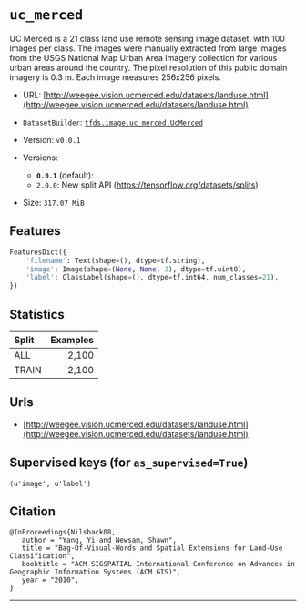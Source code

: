 <div itemscope itemtype="http://schema.org/Dataset">
  <div itemscope itemprop="includedInDataCatalog" itemtype="http://schema.org/DataCatalog">
    <meta itemprop="name" content="TensorFlow Datasets" />
  </div>

  <meta itemprop="name" content="uc_merced" />
  <meta itemprop="description" content="UC Merced is a 21 class land use remote sensing image dataset, with 100 images&#10;per class. The images were manually extracted from large images from the USGS&#10;National Map Urban Area Imagery collection for various urban areas around the&#10;country. The pixel resolution of this public domain imagery is 0.3 m.&#10;Each image measures 256x256 pixels.&#10;&#10;To use this dataset:&#10;&#10;```python&#10;import tensorflow_datasets as tfds&#10;&#10;ds = tfds.load('uc_merced', split='train')&#10;for ex in ds.take(4):&#10;  print(ex)&#10;```&#10;&#10;See [the guide](https://www.tensorflow.org/datasets/overview) for more&#10;informations on [tensorflow_datasets](https://www.tensorflow.org/datasets).&#10;&#10;" />
  <meta itemprop="url" content="https://www.tensorflow.org/datasets/catalog/uc_merced" />
  <meta itemprop="sameAs" content="http://weegee.vision.ucmerced.edu/datasets/landuse.html" />
  <meta itemprop="citation" content="@InProceedings{Nilsback08,&#10;   author = &quot;Yang, Yi and Newsam, Shawn&quot;,&#10;   title = &quot;Bag-Of-Visual-Words and Spatial Extensions for Land-Use Classification&quot;,&#10;   booktitle = &quot;ACM SIGSPATIAL International Conference on Advances in Geographic Information Systems (ACM GIS)&quot;,&#10;   year = &quot;2010&quot;,&#10;}" />
</div>

# `uc_merced`

UC Merced is a 21 class land use remote sensing image dataset, with 100 images
per class. The images were manually extracted from large images from the USGS
National Map Urban Area Imagery collection for various urban areas around the
country. The pixel resolution of this public domain imagery is 0.3 m. Each image
measures 256x256 pixels.

*   URL:
    [http://weegee.vision.ucmerced.edu/datasets/landuse.html](http://weegee.vision.ucmerced.edu/datasets/landuse.html)
*   `DatasetBuilder`:
    [`tfds.image.uc_merced.UcMerced`](https://github.com/tensorflow/datasets/tree/master/tensorflow_datasets/image/uc_merced.py)
*   Version: `v0.0.1`
*   Versions:

    *   **`0.0.1`** (default):
    *   `2.0.0`: New split API (https://tensorflow.org/datasets/splits)

*   Size: `317.07 MiB`

## Features
```python
FeaturesDict({
    'filename': Text(shape=(), dtype=tf.string),
    'image': Image(shape=(None, None, 3), dtype=tf.uint8),
    'label': ClassLabel(shape=(), dtype=tf.int64, num_classes=21),
})
```

## Statistics

Split | Examples
:---- | -------:
ALL   | 2,100
TRAIN | 2,100

## Urls

*   [http://weegee.vision.ucmerced.edu/datasets/landuse.html](http://weegee.vision.ucmerced.edu/datasets/landuse.html)

## Supervised keys (for `as_supervised=True`)
`(u'image', u'label')`

## Citation
```
@InProceedings{Nilsback08,
   author = "Yang, Yi and Newsam, Shawn",
   title = "Bag-Of-Visual-Words and Spatial Extensions for Land-Use Classification",
   booktitle = "ACM SIGSPATIAL International Conference on Advances in Geographic Information Systems (ACM GIS)",
   year = "2010",
}
```

--------------------------------------------------------------------------------
